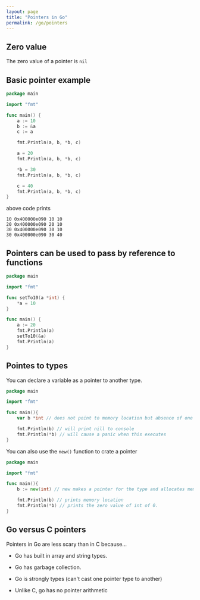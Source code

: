 ```yaml
---
layout: page
title: "Pointers in Go"
permalink: /go/pointers
---
```


## Zero value

The zero value of a pointer is `nil`

## Basic pointer example

```go
package main

import "fmt"

func main() {
    a := 10
    b := &a
    c := a

    fmt.Println(a, b, *b, c)

    a = 20
    fmt.Println(a, b, *b, c)

    *b = 30
    fmt.Println(a, b, *b, c)

    c = 40
    fmt.Println(a, b, *b, c)
}
```

above code prints

```text
10 0x400000e090 10 10
20 0x400000e090 20 10
30 0x400000e090 30 10
30 0x400000e090 30 40
```

## Pointers can be used to pass by reference to functions

```go
package main

import "fmt"

func setTo10(a *int) {
    *a = 10
}

func main() {
    a := 20
    fmt.Println(a)
    setTo10(&a)
    fmt.Println(a)
}
```

## Pointes to types

You can declare a variable as a pointer to another type.

```go
package main

import "fmt"

func main(){
    var b *int // does not point to memory location but absence of one (nill)

    fmt.Println(b) // will print nill to console
    fmt.Println(*b) // will cause a panic when this executes
}
```

You can also use the `new()` function to crate a pointer

```go
package main

import "fmt"

func main(){
    b := new(int) // new makes a pointer for the type and allocates memory

    fmt.Println(b) // prints memory location
    fmt.Println(*b) // prints the zero value of int of 0.
}
```

## Go versus C pointers

Pointers in Go are less scary than in C because...

* Go has built in array and string types.

* Go has garbage collection.

* Go is strongly types (can't cast one pointer type to another)

* Unlike C, go has no pointer arithmetic
